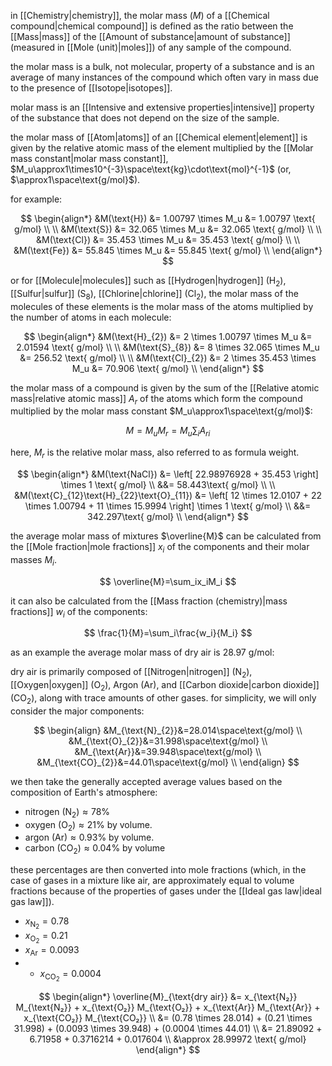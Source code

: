 in [[Chemistry|chemistry]], the molar mass ($M$) of a [[Chemical compound|chemical compound]] is defined as the ratio between the [[Mass|mass]] of the [[Amount of substance|amount of substance]] (measured in [[Mole (unit)|moles]]) of any sample of the compound.

the molar mass is a bulk, not molecular, property of a substance and is an average of many instances of the compound which often vary in mass due to the presence of [[Isotope|isotopes]].

molar mass is an [[Intensive and extensive properties|intensive]] property of the substance that does not depend on the size of the sample.

the molar mass of [[Atom|atoms]] of an [[Chemical element|element]] is given by the relative atomic mass of the element multiplied by the [[Molar mass constant|molar mass constant]], $M_u\approx1\times10^{-3}\space\text{kg}\cdot\text{mol}^{-1}$ (or, $\approx1\space\text{g/mol}$). 

for example:

$$
\begin{align*}
&M(\text{H}) &= 1.00797 \times M_u &= 1.00797 \text{ g/mol} \\
\\
&M(\text{S}) &= 32.065 \times M_u &= 32.065 \text{ g/mol} \\
\\
&M(\text{Cl}) &= 35.453 \times M_u &= 35.453 \text{ g/mol} \\
\\
&M(\text{Fe}) &= 55.845 \times M_u &= 55.845 \text{ g/mol} \\
\end{align*}
$$

or for [[Molecule|molecules]] such as [[Hydrogen|hydrogen]] ($\text{H}_{2}$), [[Sulfur|sulfur]] ($\text{S}_{8}$), [[Chlorine|chlorine]] ($\text{Cl}_{2}$), the molar mass of the molecules of these elements is the molar mass of the atoms multiplied by the number of atoms in each molecule:

$$
\begin{align*}
&M(\text{H}_{2}) &= 2 \times 1.00797 \times M_u &= 2.01594 \text{ g/mol} \\
\\
&M(\text{S}_{8}) &= 8 \times 32.065 \times M_u &= 256.52 \text{ g/mol} \\
\\
&M(\text{Cl}_{2}) &= 2 \times 35.453 \times M_u &= 70.906 \text{ g/mol} \\
\end{align*}
$$

the molar mass of a compound is given by the sum of the [[Relative atomic mass|relative atomic mass]] $A_r$ of the atoms which form the compound multiplied by the molar mass constant $M_u\approx1\space\text{g/mol}$:

$$
M=M_uM_r=M_u\sum_iA_{ri}
$$

here, $M_r$ is the relative molar mass, also referred to as formula weight.

$$
\begin{align*}
&M(\text{NaCl}) &= \left[ 22.98976928 + 35.453 \right] \times 1 \text{ g/mol} \\
&&= 58.443\text{ g/mol} \\
\\
&M(\text{C}_{12}\text{H}_{22}\text{O}_{11}) &= \left[ 12 \times 12.0107 + 22 \times 1.00794 + 11 \times 15.9994 \right] \times 1 \text{ g/mol} \\
&&= 342.297\text{ g/mol} \\
\end{align*}
$$

the average molar mass of mixtures $\overline{M}$ can be calculated from the [[Mole fraction|mole fractions]] $x_i$ of the components and their molar masses $M_i$.

$$
\overline{M}=\sum_ix_iM_i
$$

it can also be calculated from the [[Mass fraction (chemistry)|mass fractions]] $w_i$ of the components:

$$
\frac{1}{M}=\sum_i\frac{w_i}{M_i}
$$

as an example the average molar mass of dry air is 28.97 g/mol:

dry air is primarily composed of [[Nitrogen|nitrogen]] ($\text{N}_2$), [[Oxygen|oxygen]] ($\text{O}_2$), Argon ($\text{Ar}$), and [[Carbon dioxide|carbon dioxide]] ($\text{CO}_2$), along with trace amounts of other gases. for simplicity, we will only consider the major components:

$$
\begin{align}
&M_{\text{N}_{2}}&=28.014\space\text{g/mol} \\
&M_{\text{O}_{2}}&=31.998\space\text{g/mol} \\
&M_{\text{Ar}}&=39.948\space\text{g/mol} \\
&M_{\text{CO}_{2}}&=44.01\space\text{g/mol} \\
\end{align}
$$

we then take the generally accepted average values based on the composition of Earth's atmosphere:

- nitrogen $(\text{N}_2)\approx 78\%$
- oxygen $(\text{O}_2)\approx 21\%$ by volume.
- argon $(\text{Ar})\approx 0.93\%$ by volume.
- carbon $(\text{CO}_2)\approx 0.04\%$ by volume

these percentages are then converted into mole fractions (which, in the case of gases in a mixture like air, are approximately equal to volume fractions because of the properties of gases under the [[Ideal gas law|ideal gas law]]).

- $x_{\text{N}_2}=0.78$
- $x_{\text{O}_2}=0.21$
- $x_{\text{Ar}}=0.0093$
- - $x_{\text{CO}_2}=0.0004$

$$
\begin{align*}
\overline{M}_{\text{dry air}} &= x_{\text{N₂}} M_{\text{N₂}} + x_{\text{O₂}} M_{\text{O₂}} + x_{\text{Ar}} M_{\text{Ar}} + x_{\text{CO₂}} M_{\text{CO₂}} \\
&= (0.78 \times 28.014) + (0.21 \times 31.998) + (0.0093 \times 39.948) + (0.0004 \times 44.01) \\
&= 21.89092 + 6.71958 + 0.3716214 + 0.017604 \\
&\approx 28.99972 \text{ g/mol}
\end{align*}
$$